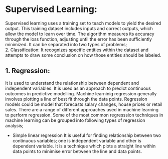 # Supervised Learning:

Supervised learning uses a training set to teach models to yield the desired output. This training dataset includes inputs and correct outputs, which allow the model to learn over time. 
The algorithm measures its accuracy through the loss function, adjusting until the error has been sufficiently minimized.
It can be separated into two types of problems;<br>
2. Classification: It recognizes specific entities within the dataset and attempts to draw some conclusion on how those entities should be labeled.

## 1. Regression:

It is used to understand the relationship between dependent and independent variables. It is used as an approach to predict continuous outcomes in predictive modelling. Machine learninig regression generally involves plotting a line of best fit through the data points. Regression models could be model that forecasts salary changes, house prices or retail sales. There are a range of different approaches used in machine learning to perform regression. 
Some of the most common regresssion techniques in machine learning can be grouped into following types of regression analysis;

* Simple linear regression
It is useful for finding relationship between two continuous variables; one is independent variable and other is dependent variable. It is a technique which plots a straight line within data points to minimise error between the line and data points.

